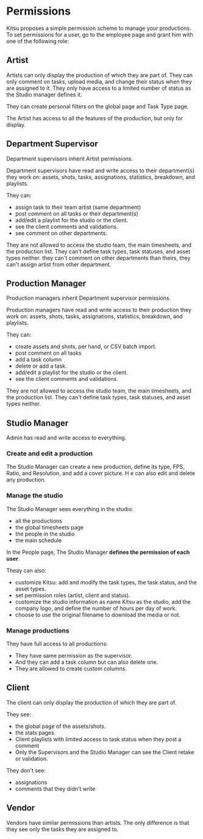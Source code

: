 # Permissions

Kitsu proposes a simple permission scheme to manage your productions. To set
permissions for a user, go to the employee page and grant him with one of the 
following role:


## Artist

Artists can only display the production of which they are part of.
They can only comment on tasks, upload media, and change their status when they are assigned to it. They only have access to a limited number of status as the Studio manager defines it.

They can create personal filters on the global page and Task Type page.

The Artist has access to all the features of the production, but only for display.



## Department Supervisor

Department supervisors inherit Artist permissions.

Department supervisors have read and write access to their department(s) they work on:
assets, shots, tasks, assignations, statistics, breakdown, and playlists.

They can:

* assign task to their team artist (same department)
* post comment on all tasks or their department(s)
* add/edit a playlist for the studio or the client. 
* see the client comments and validations. 
* see comment on other departments.

They are not allowed to access the studio team, the main timesheets, and the
production list. They can't define task types, task statuses, and asset types
neither.
they can't comment on other departments than theirs, they can't assign artist from other department.


## Production Manager

Production managers inherit Department supervisor permissions.

Production managers have read and write access to their production they work on:
assets, shots, tasks, assignations, statistics, breakdown, and playlists.

They can:

* create assets and shots, per hand, or CSV batch import. 
* post comment on all tasks
* add a task column
* delete or add a task. 
* add/edit a playlist for the studio or the client. 
* see the client comments and validations. 

They are not allowed to access the studio team, the main timesheets, and the
production list. They can't define task types, task statuses, and asset types
neither.


## Studio Manager

Admin has read and write access to everything.


### Create and edit a production

The Studio Manager can create a new production, define its type, 
FPS, Ratio, and Resolution, and add a cover picture. H
e can also edit and delete any production.


### Manage the studio

The Studio Manager sees everything in the studio: 

* all the productions
* the global timesheets page
* the people in the studio
* the main schedule

In the People page, The Studio Manager **defines the permission of each user**.

Theay can also:

* customize Kitsu: add and modify the task types, the task status, and the asset types. 
* set permission roles (artist, client and status).
* customize the studio information as name Kitsu as the studio, add the company logo, and define the number of hours per day of work. 
* choose to use the original filename to download the media or not.

### Manage productions

They have full access to all productions:

* They have same permission as the supervisor.
* And they can add a task column but can also delete one.
* They are allowed to create custom columns.


## Client

The client can only display the production of which they are part of.

They see:

* the global page of the assets/shots. 
* the stats pages.
* Client playlists with limited access to task status when they post a comment
* Only the Supervisors and the Studio Manager can see the Client retake or validation.

They don't see:

* assignations
* comments that they didn't write


## Vendor

Vendors have similar permissions than artists. The only difference is that they see only the tasks they are assigned to.
